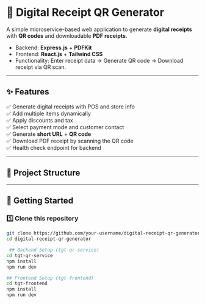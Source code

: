 # 🧾 Digital Receipt QR Generator

A simple microservice-based web application to generate **digital receipts** with **QR codes** and downloadable **PDF receipts**.

- Backend: **Express.js** + **PDFKit**
- Frontend: **React.js** + **Tailwind CSS**
- Functionality: Enter receipt data → Generate QR code → Download receipt via QR scan.

---

## ✨ Features

✅ Generate digital receipts with POS and store info  
✅ Add multiple items dynamically  
✅ Apply discounts and tax  
✅ Select payment mode and customer contact  
✅ Generate **short URL** + **QR code**  
✅ Download PDF receipt by scanning the QR code  
✅ Health check endpoint for backend  

---

## 📂 Project Structure

---

## 🚀 Getting Started

### 1️⃣ Clone this repository

```bash
git clone https://github.com/your-username/digital-receipt-qr-generator.git
cd digital-receipt-qr-generator

 ## Backend Setup (tgt-qr-service)
cd tgt-qr-service
npm install
npm run dev

## Frontend Setup (tgt-frontend)
cd tgt-frontend
npm install
npm run dev



